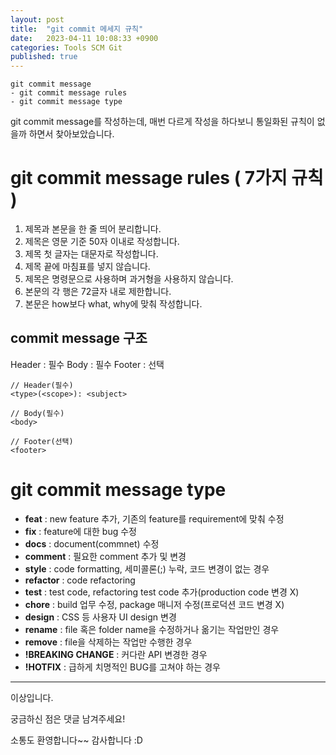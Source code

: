```yaml
---
layout: post
title:  "git commit 메세지 규칙"
date:   2023-04-11 10:08:33 +0900
categories: Tools SCM Git
published: true
---
```

```
git commit message
- git commit message rules
- git commit message type
```

git commit message를 작성하는데, 매번 다르게 작성을 하다보니 통일화된 규칙이 없을까 하면서 찾아보았습니다.

# git commit message rules ( 7가지 규칙 )

1. 제목과 본문을 한 줄 띄어 분리합니다.
2. 제목은 영문 기준 50자 이내로 작성합니다.
3. 제목 첫 글자는 대문자로 작성합니다.
4. 제목 끝에 마침표를 넣지 않습니다.
5. 제목은 명령문으로 사용하며 과거형을 사용하지 않습니다.
6. 본문의 각 행은 72글자 내로 제한합니다.
7. 본문은 how보다 what, why에 맞춰 작성합니다.

## commit message 구조

Header : 필수
Body : 필수
Footer : 선택

```
// Header(필수)
<type>(<scope>): <subject>

// Body(필수)
<body>

// Footer(선택)
<footer>
```

# git commit message type

- **feat** : new feature 추가, 기존의 feature를 requirement에 맞춰 수정
- **fix** : feature에 대한 bug 수정
- **docs** : document(commnet) 수정
- **comment** : 필요한 comment 추가 및 변경
- **style** : code formatting, 세미콜론(;) 누락, 코드 변경이 없는 경우
- **refactor** : code refactoring
- **test** : test code, refactoring test code 추가(production code 변경 X)
- **chore** : build 업무 수정, package 매니저 수정(프로덕션 코드 변경 X)
- **design** : CSS 등 사용자 UI design 변경
- **rename** : file 혹은 folder name을 수정하거나 옮기는 작업만인 경우
- **remove** : file을 삭제하는 작업만 수행한 경우
- **!BREAKING CHANGE** : 커다란 API 변경한 경우
- **!HOTFIX** : 급하게 치명적인 BUG를 고쳐야 하는 경우

---

이상입니다.

궁금하신 점은 댓글 남겨주세요!

소통도 환영합니다~~ 감사합니다 :D